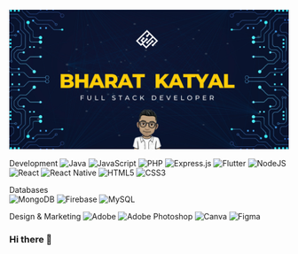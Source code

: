 ![banner](https://github.com/BharatKatyal/bharatkatyal/blob/58c46277877fa7e2885625843296d3c5f50d4930/GithubProfileBanner.jpg)
                                                                                                                                                      
                                                                                                                                                      
Development
![Java](https://img.shields.io/badge/java-%23ED8B00.svg?style=for-the-badge&logo=openjdk&logoColor=white)
![JavaScript](https://img.shields.io/badge/javascript-%23323330.svg?style=for-the-badge&logo=javascript&logoColor=%23F7DF1E)
![PHP](https://img.shields.io/badge/php-%23777BB4.svg?style=for-the-badge&logo=php&logoColor=white)
![Express.js](https://img.shields.io/badge/express.js-%23404d59.svg?style=for-the-badge&logo=express&logoColor=%2361DAFB)
![Flutter](https://img.shields.io/badge/Flutter-%2302569B.svg?style=for-the-badge&logo=Flutter&logoColor=white)
![NodeJS](https://img.shields.io/badge/node.js-6DA55F?style=for-the-badge&logo=node.js&logoColor=white)
![React](https://img.shields.io/badge/react-%2320232a.svg?style=for-the-badge&logo=react&logoColor=%2361DAFB)
![React Native](https://img.shields.io/badge/react_native-%2320232a.svg?style=for-the-badge&logo=react&logoColor=%2361DAFB)
![HTML5](https://img.shields.io/badge/html5-%23E34F26.svg?style=for-the-badge&logo=html5&logoColor=white)
![CSS3](https://img.shields.io/badge/css3-%231572B6.svg?style=for-the-badge&logo=css3&logoColor=white)
                                                                                                                                                    


Databases                                                                                                                                                
 ![MongoDB](https://img.shields.io/badge/MongoDB-%234ea94b.svg?style=for-the-badge&logo=mongodb&logoColor=white)
![Firebase](https://img.shields.io/badge/Firebase-039BE5?style=for-the-badge&logo=Firebase&logoColor=white)
![MySQL](https://img.shields.io/badge/mysql-%2300f.svg?style=for-the-badge&logo=mysql&logoColor=white)

                                                                                                                                                      
Design & Marketing 
![Adobe](https://img.shields.io/badge/adobe-%23FF0000.svg?style=for-the-badge&logo=adobe&logoColor=white)
![Adobe Photoshop](https://img.shields.io/badge/adobe%20photoshop-%2331A8FF.svg?style=for-the-badge&logo=adobe%20photoshop&logoColor=white)
![Canva](https://img.shields.io/badge/Canva-%2300C4CC.svg?style=for-the-badge&logo=Canva&logoColor=white)
![Figma](https://img.shields.io/badge/figma-%23F24E1E.svg?style=for-the-badge&logo=figma&logoColor=white)

                                                                                                                                                      
                                                                                                                                                      
                                                                                                                                                      
<!-- STAT DISPLAY WIDGETS
[![Anurag's GitHub stats](https://github-readme-stats.vercel.app/api?username=bharatkatyal)](https://github.com/anuraghazra/github-readme-stats)
[![Top Langs](https://github-readme-stats.vercel.app/api/top-langs/?username=bharatkatyal)](https://github.com/anuraghazra/github-readme-stats) -->

                                                                                                                                                      
                                                                                                                                                      
### Hi there 👋

<!--
**BharatKatyal/bharatkatyal** is a ✨ _special_ ✨ repository because its `README.md` (this file) appears on your GitHub profile.

Here are some ideas to get you started:
For ICONS -Sheild Icons

- 🔭 I’m currently working on ...
Building AI-T-Shirt App
- 🌱 I’m currently learning ...
AWS
- 👯 I’m looking to collaborate on ...
Build Soutions 
- 🤔 I’m looking for help with ...
Learning about API - Building Software Solutions 
- 💬 Ask me about ...
- 📫 How to reach me: ...
- 😄 Pronouns: ...
- ⚡ Fun fact: ...
-->

